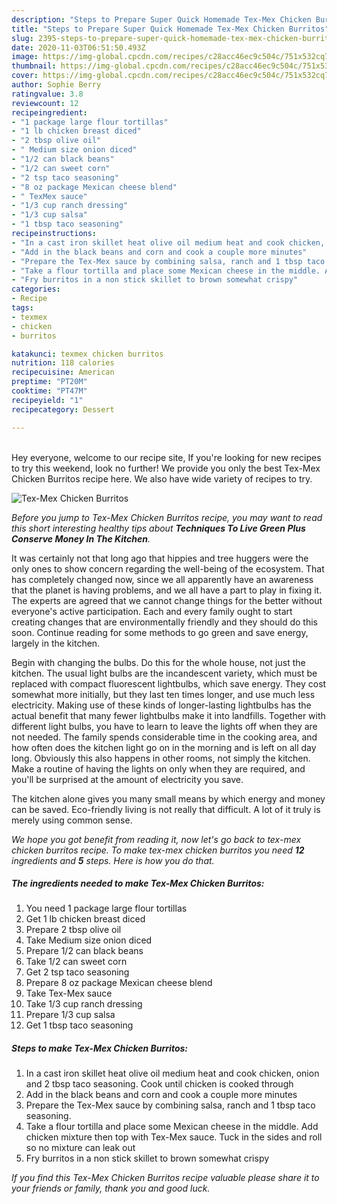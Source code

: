 ```yaml
---
description: "Steps to Prepare Super Quick Homemade Tex-Mex Chicken Burritos"
title: "Steps to Prepare Super Quick Homemade Tex-Mex Chicken Burritos"
slug: 2395-steps-to-prepare-super-quick-homemade-tex-mex-chicken-burritos
date: 2020-11-03T06:51:50.493Z
image: https://img-global.cpcdn.com/recipes/c28acc46ec9c504c/751x532cq70/tex-mex-chicken-burritos-recipe-main-photo.jpg
thumbnail: https://img-global.cpcdn.com/recipes/c28acc46ec9c504c/751x532cq70/tex-mex-chicken-burritos-recipe-main-photo.jpg
cover: https://img-global.cpcdn.com/recipes/c28acc46ec9c504c/751x532cq70/tex-mex-chicken-burritos-recipe-main-photo.jpg
author: Sophie Berry
ratingvalue: 3.8
reviewcount: 12
recipeingredient:
- "1 package large flour tortillas"
- "1 lb chicken breast diced"
- "2 tbsp olive oil"
- " Medium size onion diced"
- "1/2 can black beans"
- "1/2 can sweet corn"
- "2 tsp taco seasoning"
- "8 oz package Mexican cheese blend"
- " TexMex sauce"
- "1/3 cup ranch dressing"
- "1/3 cup salsa"
- "1 tbsp taco seasoning"
recipeinstructions:
- "In a cast iron skillet heat olive oil medium heat and cook chicken, onion and 2 tbsp taco seasoning. Cook until chicken is cooked through"
- "Add in the black beans and corn and cook a couple more minutes"
- "Prepare the Tex-Mex sauce by combining salsa, ranch and 1 tbsp taco seasoning."
- "Take a flour tortilla and place some Mexican cheese in the middle. Add chicken mixture then top with Tex-Mex sauce. Tuck in the sides and roll so no mixture can leak out"
- "Fry burritos in a non stick skillet to brown somewhat crispy"
categories:
- Recipe
tags:
- texmex
- chicken
- burritos

katakunci: texmex chicken burritos 
nutrition: 118 calories
recipecuisine: American
preptime: "PT20M"
cooktime: "PT47M"
recipeyield: "1"
recipecategory: Dessert

---
```

<br>
Hey everyone, welcome to our recipe site, If you're looking for new recipes to try this weekend, look no further! We provide you only the best Tex-Mex Chicken Burritos recipe here. We also have wide variety of recipes to try.
<br>


![Tex-Mex Chicken Burritos](https://img-global.cpcdn.com/recipes/c28acc46ec9c504c/751x532cq70/tex-mex-chicken-burritos-recipe-main-photo.jpg)

<i>Before you jump to Tex-Mex Chicken Burritos recipe, you may want to read this short interesting healthy tips about 
<strong>Techniques To Live Green Plus Conserve Money In The Kitchen</strong>.</i>
</br>

It was certainly not that long ago that hippies and tree huggers were the only ones to show concern regarding the well-being of the ecosystem. That has completely changed now, since we all apparently have an awareness that the planet is having problems, and we all have a part to play in fixing it. The experts are agreed that we cannot change things for the better without everyone's active participation. Each and every family ought to start creating changes that are environmentally friendly and they should do this soon. Continue reading for some methods to go green and save energy, largely in the kitchen.

Begin with changing the bulbs. Do this for the whole house, not just the kitchen. The usual light bulbs are the incandescent variety, which must be replaced with compact fluorescent lightbulbs, which save energy. They cost somewhat more initially, but they last ten times longer, and use much less electricity. Making use of these kinds of longer-lasting lightbulbs has the actual benefit that many fewer lightbulbs make it into landfills. Together with different light bulbs, you have to learn to leave the lights off when they are not needed. The family spends considerable time in the cooking area, and how often does the kitchen light go on in the morning and is left on all day long. Obviously this also happens in other rooms, not simply the kitchen. Make a routine of having the lights on only when they are required, and you'll be surprised at the amount of electricity you save.

The kitchen alone gives you many small means by which energy and money can be saved. Eco-friendly living is not really that difficult. A lot of it truly is merely using common sense.


<i>We hope you got benefit from reading it, now let's go back to tex-mex chicken burritos recipe. To make tex-mex chicken burritos you need <strong>12</strong> ingredients and <strong>5</strong> steps. Here is how you do that.
</i>

##### The ingredients needed to make Tex-Mex Chicken Burritos:

1. You need 1 package large flour tortillas
1. Get 1 lb chicken breast diced
1. Prepare 2 tbsp olive oil
1. Take  Medium size onion diced
1. Prepare 1/2 can black beans
1. Take 1/2 can sweet corn
1. Get 2 tsp taco seasoning
1. Prepare 8 oz package Mexican cheese blend
1. Take  Tex-Mex sauce
1. Take 1/3 cup ranch dressing
1. Prepare 1/3 cup salsa
1. Get 1 tbsp taco seasoning


##### Steps to make Tex-Mex Chicken Burritos:

1. In a cast iron skillet heat olive oil medium heat and cook chicken, onion and 2 tbsp taco seasoning. Cook until chicken is cooked through
1. Add in the black beans and corn and cook a couple more minutes
1. Prepare the Tex-Mex sauce by combining salsa, ranch and 1 tbsp taco seasoning.
1. Take a flour tortilla and place some Mexican cheese in the middle. Add chicken mixture then top with Tex-Mex sauce. Tuck in the sides and roll so no mixture can leak out
1. Fry burritos in a non stick skillet to brown somewhat crispy


<i>If you find this Tex-Mex Chicken Burritos recipe valuable please share it to your friends or family, thank you and good luck.</i>
